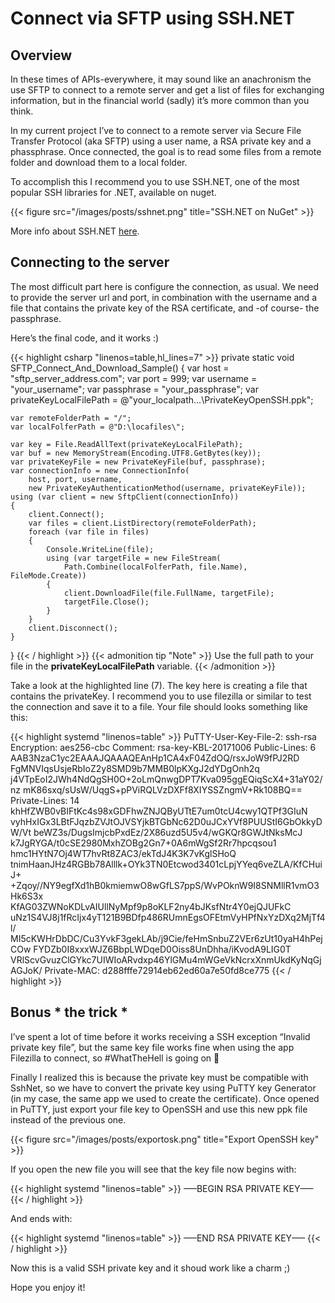 # Connect via SFTP using SSH.NET

## Overview

In these times of APIs-everywhere, it may sound like an anachronism the use SFTP to connect to a remote server and get a list of files for exchanging information, but in the financial world (sadly) it’s more common than you think.

In my current project I’ve to connect to a remote server via Secure File Transfer Protocol (aka SFTP) using a user name, a RSA private key and a phassphrase. Once connected, the goal is to read some files from a remote folder and download them to a local folder.

To accomplish this I recommend you to use SSH.NET, one of the most popular SSH libraries for .NET, available on nuget.

{{< figure src="/images/posts/sshnet.png" title="SSH.NET on NuGet" >}}

More info about SSH.NET [here](https://github.com/sshnet/SSH.NET/).

## Connecting to the server

The most difficult part here is configure the connection, as usual. We need to provide the server url and port, in combination with the username and a file that contains the private key of the RSA certificate, and -of course- the passphrase.

Here’s the final code, and it works :)

{{< highlight csharp "linenos=table,hl_lines=7" >}}
private static void SFTP_Connect_And_Download_Sample()
{
    var host = "sftp_server_address.com";
    var port = 999;
    var username = "your_username";
    var passphrase = "your_passphrase";
    var privateKeyLocalFilePath = @"your_localpath\...\PrivateKeyOpenSSH.ppk";

    var remoteFolderPath = "/";
    var localFolferPath = @"D:\locafiles\";

    var key = File.ReadAllText(privateKeyLocalFilePath);
    var buf = new MemoryStream(Encoding.UTF8.GetBytes(key));
    var privateKeyFile = new PrivateKeyFile(buf, passphrase);
    var connectionInfo = new ConnectionInfo(
        host, port, username,
        new PrivateKeyAuthenticationMethod(username, privateKeyFile));
    using (var client = new SftpClient(connectionInfo))
    {
        client.Connect();
        var files = client.ListDirectory(remoteFolderPath);
        foreach (var file in files)
        {
            Console.WriteLine(file);
            using (var targetFile = new FileStream(
                Path.Combine(localFolferPath, file.Name), FileMode.Create))
            {
                client.DownloadFile(file.FullName, targetFile);
                targetFile.Close();
            }
        }
        client.Disconnect();
    }
}
{{< / highlight >}}
{{< admonition tip "Note" >}}
Use the full path to your file in the **privateKeyLocalFilePath** variable.
{{< /admonition >}}

Take a look at the highlighted line (7). The key here is creating a file that contains the privateKey. I recommend you to use filezilla or similar to test the connection and save it to a file. Your file should looks something like this:

{{< highlight systemd "linenos=table" >}}
PuTTY-User-Key-File-2: ssh-rsa
Encryption: aes256-cbc
Comment: rsa-key-KBL-20171006
Public-Lines: 6
AAB3NzaC1yc2EAAAJQAAAQEAnHp1CA4xF04ZdOQ/rsxJoW9fPJ2RD
FgMNVIqsUsjeRbIoZ2y8SMD9b7MMB0lpKXgJ2dYDgOnh2q
j4VTpEoI2JWh4NdQgSH0O+2oLmQnwgDPT7Kva095ggEQiqScX4+31aY02/nz
mK86sxq/sUsW/UqgS+pPViRQLVzDXFf8XIYSSZngmV+Rk108BQ==
Private-Lines: 14
khHfZWB0vBIFtKc4s98xGDFhwZNJQByUTtE7um0tcU4cwy1QTPf3GIuN
vyhHxIGx3LBtFJqzbZVJtOJVSYjkBTGbNc62D0uJCxYVf8PUUStI6GbOkkyDW/Vt
beWZ3s/DugsImjcbPxdEz/2X86uzd5U5v4/wGKQr8GWJtNksMcJ
k7JgRYGA/t0cSE2980MxhZOBg2Gn7+0A6mWgSf2Rr7hpcqsou1
hmc1HYtN7Oj4WT7hvRt8ZAC3/ekTdJ4K3K7vKglSHoQ
tnimHaanJHz4RGBb78Alllk+OYk3TN0Etcwod3401cLpjYYeq6veZLA/KfCHuiJ+
+Zqoy//NY9egfXd1hB0kmiemwO8wGfLS7ppS/WvPOknW9I8SNMllR1vmO3Hk6S3x
KfAG03ZWNoKDLvAIUllNyMpf9p8oKLF2ny4bJKsfNtr4Y0ejQJUFkC
uNz1S4VJ8j1fRcIjx4yT121B9BDfp486RUmnEgsOFEtmVyHPfNxYzDXq2MjTf4l/
MI5cKWHrDbDC/Cu3YvkF3gekLAb/j9Cie/feHmSnbuZ2VEr6zUt10yaH4hPejCOw
FYDZb0I8xxxWJZ6BbpLWDqeD0Oiss8UnDhha/iKvodA9LIG0T
VRlScvGvuzClGYkc7UIWIoARvdxp46YlGMu4mWGeVkNcrxXnmUkdKyNqGjAGJoK/
Private-MAC: d288fffe72914eb62ed60a7e50fd8ce775
{{< / highlight >}}

## Bonus * the trick *

I’ve spent a lot of time before it works receiving a SSH exception “Invalid private key file”, but the same key file works fine when using the app Filezilla to connect, so #WhatTheHell is going on :grimacing:

Finally I realized this is because the private key must be compatible with SshNet, so we have to convert the private key using PuTTY key Generator (in my case, the same app we used to create the certificate). Once opened in PuTTY, just export your file key to OpenSSH and use this new ppk file instead of the previous one.

{{< figure src="/images/posts/exportosk.png" title="Export OpenSSH key" >}}

If you open the new file you will see that the key file now begins with:

{{< highlight systemd "linenos=table" >}}
—–BEGIN RSA PRIVATE KEY—–
{{< / highlight >}}

And ends with:

{{< highlight systemd "linenos=table" >}}
—–END RSA PRIVATE KEY—–
{{< / highlight >}}

Now this is a valid SSH private key and it shoud work like a charm ;)

Hope you enjoy it!

